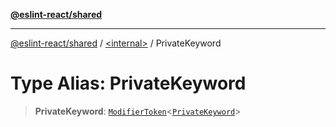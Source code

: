 [**@eslint-react/shared**](../../README.md)

***

[@eslint-react/shared](../../README.md) / [\<internal\>](../README.md) / PrivateKeyword

# Type Alias: PrivateKeyword

> **PrivateKeyword**: [`ModifierToken`](../interfaces/ModifierToken.md)\<[`PrivateKeyword`](../enumerations/SyntaxKind.md#privatekeyword)\>
